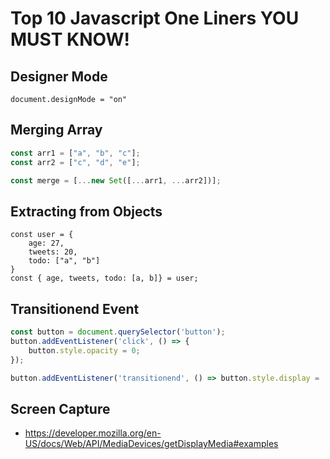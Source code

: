 # Top 10 Javascript One Liners YOU MUST KNOW!
## Designer Mode
```
document.designMode = "on"
```

## Merging Array

```ts
const arr1 = ["a", "b", "c"];
const arr2 = ["c", "d", "e"];

const merge = [...new Set([...arr1, ...arr2])];

```

## Extracting from Objects
```
const user = {
	age: 27,
	tweets: 20,
	todo: ["a", "b"]
}
const { age, tweets, todo: [a, b]} = user;
```

## Transitionend Event
```ts
const button = document.querySelector('button');
button.addEventListener('click', () => {
	button.style.opacity = 0;
});

button.addEventListener('transitionend', () => button.style.display = 'none');

```

## Screen Capture
- https://developer.mozilla.org/en-US/docs/Web/API/MediaDevices/getDisplayMedia#examples
